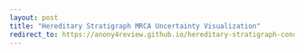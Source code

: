 ```yaml
---
layout: post
title: "Hereditary Stratigraph MRCA Uncertainty Visualization"
redirect_to: https://anony4review.github.io/hereditary-stratigraph-concept/phylogeny_visualizations/phylogeny.html
---
```

